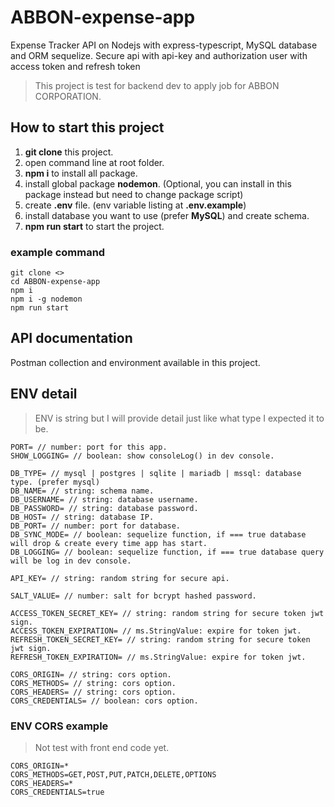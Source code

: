 # ABBON-expense-app

Expense Tracker API on Nodejs with express-typescript, MySQL database and ORM sequelize.
Secure api with api-key and authorization user with access token and refresh token

> This project is test for backend dev to apply job for ABBON CORPORATION.

## How to start this project

1. **git clone** this project.
2. open command line at root folder.
3. **npm i** to install all package.
4. install global package **nodemon**. (Optional, you can install in this package instead but need to change package script)
5. create **.env** file. (env variable listing at **.env.example**)
6. install database you want to use (prefer **MySQL**) and create schema.
7. **npm run start** to start the project.

### example command

```
git clone <>
cd ABBON-expense-app
npm i
npm i -g nodemon
npm run start
```

## API documentation

Postman collection and environment available in this project.

## ENV detail

> ENV is string but I will provide detail just like what type I expected it to be.

```
PORT= // number: port for this app.
SHOW_LOGGING= // boolean: show consoleLog() in dev console.

DB_TYPE= // mysql | postgres | sqlite | mariadb | mssql: database type. (prefer mysql)
DB_NAME= // string: schema name.
DB_USERNAME= // string: database username.
DB_PASSWORD= // string: database password.
DB_HOST= // string: database IP.
DB_PORT= // number: port for database.
DB_SYNC_MODE= // boolean: sequelize function, if === true database will drop & create every time app has start.
DB_LOGGING= // boolean: sequelize function, if === true database query will be log in dev console.

API_KEY= // string: random string for secure api.

SALT_VALUE= // number: salt for bcrypt hashed password.

ACCESS_TOKEN_SECRET_KEY= // string: random string for secure token jwt sign.
ACCESS_TOKEN_EXPIRATION= // ms.StringValue: expire for token jwt.
REFRESH_TOKEN_SECRET_KEY= // string: random string for secure token jwt sign.
REFRESH_TOKEN_EXPIRATION= // ms.StringValue: expire for token jwt.

CORS_ORIGIN= // string: cors option.
CORS_METHODS= // string: cors option.
CORS_HEADERS= // string: cors option.
CORS_CREDENTIALS= // boolean: cors option.
```

### ENV CORS example

> Not test with front end code yet.

```
CORS_ORIGIN=*
CORS_METHODS=GET,POST,PUT,PATCH,DELETE,OPTIONS
CORS_HEADERS=*
CORS_CREDENTIALS=true
```
